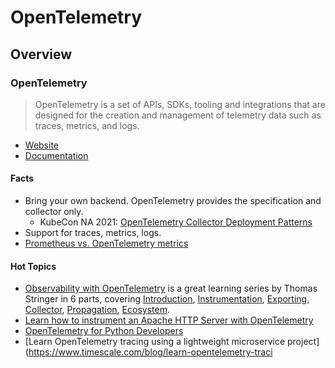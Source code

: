 # OpenTelemetry 

## Overview

### OpenTelemetry

> OpenTelemetry is a set of APIs, SDKs, tooling and integrations that are designed for the creation and management of telemetry data such as traces, metrics, and logs. 

- [Website](https://opentelemetry.io/)
- [Documentation](https://opentelemetry.io/docs/)

#### Facts

- Bring your own backend. OpenTelemetry provides the specification and collector only. 
    - KubeCon NA 2021: [OpenTelemetry Collector Deployment Patterns](https://www.youtube.com/watch?v=WhRrwSHDBFs) 
- Support for traces, metrics, logs. 
- [Prometheus vs. OpenTelemetry metrics](https://www.timescale.com/blog/prometheus-vs-opentelemetry-metrics-a-complete-guide/)

#### Hot Topics

- [Observability with OpenTelemetry](https://trstringer.com/otel-part1-intro/) is a great learning series by Thomas Stringer in 6 parts, covering [Introduction](https://trstringer.com/otel-part1-intro/), [Instrumentation](https://trstringer.com/otel-part2-instrumentation/), [Exporting](https://trstringer.com/otel-part3-export/), [Collector](https://trstringer.com/otel-part4-collector/), [Propagation](https://trstringer.com/otel-part5-propagation/), [Ecosystem](https://trstringer.com/otel-part6-ecosystem/).
- [Learn how to instrument an Apache HTTP Server with OpenTelemetry](https://opentelemetry.io/blog/2022/instrument-apache-httpd-server/)
- [OpenTelemetry for Python Developers](https://www.youtube.com/watch?v=RJeJWdTGieM)
- [Learn OpenTelemetry tracing using a lightweight microservice project](https://www.timescale.com/blog/learn-opentelemetry-traci